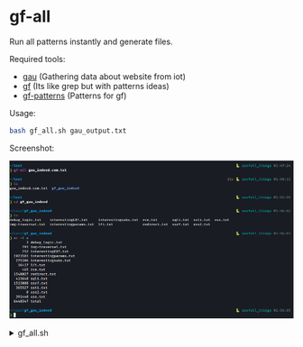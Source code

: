 # gf-all
Run all patterns instantly and generate files.

Required tools: 
- [gau](https://github.com/lc/gau) (Gathering data about website from iot)
- [gf](https://github.com/tomnomnom/gf) (Its like grep but with patterns ideas)
- [gf-patterns](https://github.com/1ndianl33t/Gf-Patterns) (Patterns for gf)

Usage:
```sh
bash gf_all.sh gau_output.txt
```

Screenshot:

![](./Screenshot.png)

<details>
<summary>gf_all.sh</summary>
```sh
#!/usr/bin/env bash

gf_patterns="""
debug_logic
img-traversal
interestingEXT
interestingparams
interestingsubs
lfi
rce
redirect
sqli
ssrf
ssti
xss
xss2
"""

# EXPECTED FILE WHICH CONTAIN GAU OUTPUT OR SAME
main() {
  check $@
  create $1
}

check() {
  if (( $# != 1 )); then
    error "required file with gau output or same"
  fi
  path_to_file=''
  if [[ "$1" = /* ]]; then
    path_to_file=$1
  else
    path_to_file="$(pwd)/$1"
  fi
  if ! [[ -f "$path_to_file" ]]; then
    error "no such file"
  fi
}

create() {
  gf_dir="gf_$(echo $1 | rev | cut -d '/' -f 1 | rev | cut -d '.' -f 1)"
  mkdir -p "$gf_dir"
  for pattern in $gf_patterns; do
    cat $1 | gf $pattern > "$gf_dir/$pattern.txt"
  done
}

error() {
  echo "Error: $1" >&2; exit 1
}

main $@
```
</details>
